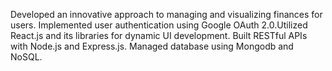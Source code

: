 Developed an innovative approach to managing and visualizing finances for users. Implemented user
authentication using Google OAuth 2.0.Utilized React.js and its libraries for dynamic UI development.
Built RESTful APIs with Node.js and Express.js. Managed database using Mongodb and NoSQL.
